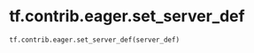 <div itemscope itemtype="http://developers.google.com/ReferenceObject">
<meta itemprop="name" content="tf.contrib.eager.set_server_def" />
<meta itemprop="path" content="Stable" />
</div>

# tf.contrib.eager.set_server_def



``` python
tf.contrib.eager.set_server_def(server_def)
```

<!-- Placeholder for "Used in" -->
